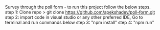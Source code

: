 Survey through the poll form - to run this project follow the below steps. <br/>
step 1: Clone repo > git clone https://github.com/apekshadev/poll-form.git <br/>
step 2: import code in visual studio or any other preferred IDE, Go to terminal and run commands below
step 3:  "npm install" 
step 4:  "npm run"
